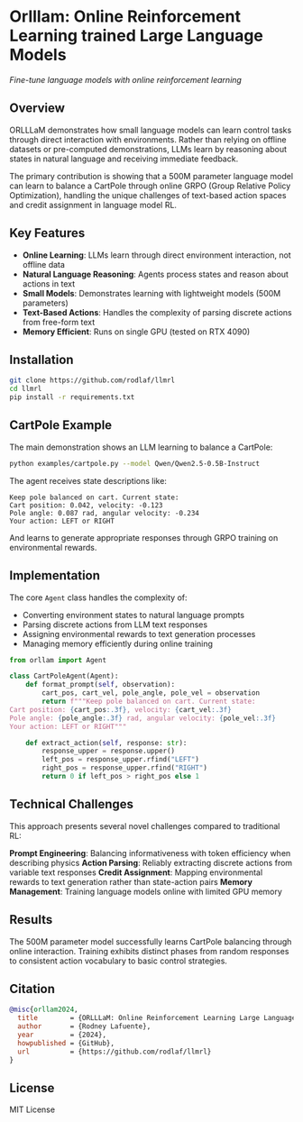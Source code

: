 # Orlllam: Online Reinforcement Learning trained Large Language Models

*Fine-tune language models with online reinforcement learning*

## Overview

ORLLLaM demonstrates how small language models can learn control tasks through direct interaction with environments. Rather than relying on offline datasets or pre-computed demonstrations, LLMs learn by reasoning about states in natural language and receiving immediate feedback.

The primary contribution is showing that a 500M parameter language model can learn to balance a CartPole through online GRPO (Group Relative Policy Optimization), handling the unique challenges of text-based action spaces and credit assignment in language model RL.

## Key Features

- **Online Learning**: LLMs learn through direct environment interaction, not offline data
- **Natural Language Reasoning**: Agents process states and reason about actions in text
- **Small Models**: Demonstrates learning with lightweight models (500M parameters)
- **Text-Based Actions**: Handles the complexity of parsing discrete actions from free-form text
- **Memory Efficient**: Runs on single GPU (tested on RTX 4090)

## Installation

```bash
git clone https://github.com/rodlaf/llmrl
cd llmrl
pip install -r requirements.txt
```

## CartPole Example

The main demonstration shows an LLM learning to balance a CartPole:

```bash
python examples/cartpole.py --model Qwen/Qwen2.5-0.5B-Instruct
```

The agent receives state descriptions like:
```
Keep pole balanced on cart. Current state:
Cart position: 0.042, velocity: -0.123
Pole angle: 0.087 rad, angular velocity: -0.234
Your action: LEFT or RIGHT
```

And learns to generate appropriate responses through GRPO training on environmental rewards.

## Implementation

The core `Agent` class handles the complexity of:
- Converting environment states to natural language prompts
- Parsing discrete actions from LLM text responses  
- Assigning environmental rewards to text generation processes
- Managing memory efficiently during online training

```python
from orllam import Agent

class CartPoleAgent(Agent):
    def format_prompt(self, observation):
        cart_pos, cart_vel, pole_angle, pole_vel = observation
        return f"""Keep pole balanced on cart. Current state:
Cart position: {cart_pos:.3f}, velocity: {cart_vel:.3f}
Pole angle: {pole_angle:.3f} rad, angular velocity: {pole_vel:.3f}
Your action: LEFT or RIGHT"""

    def extract_action(self, response: str):
        response_upper = response.upper()
        left_pos = response_upper.rfind("LEFT")
        right_pos = response_upper.rfind("RIGHT") 
        return 0 if left_pos > right_pos else 1
```

## Technical Challenges

This approach presents several novel challenges compared to traditional RL:

**Prompt Engineering**: Balancing informativeness with token efficiency when describing physics
**Action Parsing**: Reliably extracting discrete actions from variable text responses
**Credit Assignment**: Mapping environmental rewards to text generation rather than state-action pairs
**Memory Management**: Training language models online with limited GPU memory

## Results

The 500M parameter model successfully learns CartPole balancing through online interaction. Training exhibits distinct phases from random responses to consistent action vocabulary to basic control strategies.

## Citation

```bibtex
@misc{orllam2024,
  title        = {ORLLLaM: Online Reinforcement Learning Large Language Models},
  author       = {Rodney Lafuente},
  year         = {2024},
  howpublished = {GitHub},
  url          = {https://github.com/rodlaf/llmrl}
}
```

## License

MIT License
